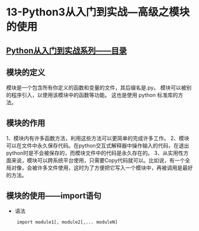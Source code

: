 # 13-Python3从入门到实战—高级之模块的使用

## [Python从入门到实战系列——目录](https://github.com/SiberiaDante/PythonResource/blob/master/README.md)

## 模块的定义
模块是一个包含所有你定义的函数和变量的文件，其后缀名是.py。
模块可以被别的程序引入，以使用该模块中的函数等功能。
这也是使用 python 标准库的方法。

## 模块的作用
1、模块内有许多函数方法，利用这些方法可以更简单的完成许多工作。
2、模块可以在文件中永久保存代码。在python交互式解释器中操作输入的代码，在退出python时是不会被保存的，而模块文件中的代码是永久存在的。
3、从实用性方面来说，模块可以跨系统平台使用，只需要Copy代码就可以。比如说，有一个全局对像，会被许多文件使用，这时为了方便把它写入一个模块中，再被调用是最好的方法。

## 模块的使用——import语句
* 语法
```
    import module1[, module2[,... moduleN]
```
